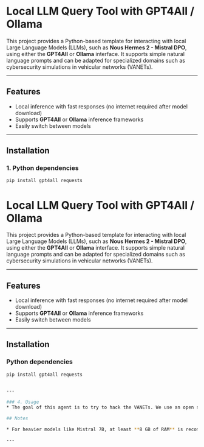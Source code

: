 # Local LLM Query Tool with GPT4All / Ollama

This project provides a Python-based template for interacting with local Large Language Models (LLMs), such as **Nous Hermes 2 - Mistral DPO**, using either the **GPT4All** or **Ollama** interface. It supports simple natural language prompts and can be adapted for specialized domains such as cybersecurity simulations in vehicular networks (VANETs).

---

## Features

* Local inference with fast responses (no internet required after model download)
* Supports **GPT4All** or **Ollama** inference frameworks
* Easily switch between models

---

## Installation

### 1. Python dependencies

```bash
pip install gpt4all requests
```

# Local LLM Query Tool with GPT4All / Ollama

This project provides a Python-based template for interacting with local Large Language Models (LLMs), such as **Nous Hermes 2 - Mistral DPO**, using either the **GPT4All** or **Ollama** interface. It supports simple natural language prompts and can be adapted for specialized domains such as cybersecurity simulations in vehicular networks (VANETs).

---

## Features

* Local inference with fast responses (no internet required after model download)
* Supports **GPT4All** or **Ollama** inference frameworks
* Easily switch between models

---

## Installation

### Python dependencies

```bash
pip install gpt4all requests


---

### 4. Usage
* The goal of this agent is to try to hack the VANETs. We use an open source IA and give him a special prompt to try to cyber-attacks the traffic.

## Notes

* For heavier models like Mistral 7B, at least **8 GB of RAM** is recommended.

---
